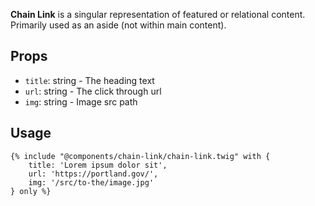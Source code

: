 
**Chain Link** is a singular representation of featured or relational content. Primarily used as an aside (not within main content).

## Props
- `title`: string - The heading text
- `url`: string - The click through url
- `img`: string - Image src path

## Usage

```twig
{% include "@components/chain-link/chain-link.twig" with {
    title: 'Lorem ipsum dolor sit',
    url: 'https://portland.gov/',
    img: '/src/to-the/image.jpg'
} only %}
```
